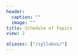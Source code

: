 ```yaml
---
header:
  caption: ""
  image: ""
title: Schedule of Topics
view: 2

aliases: ["/syllabus/"]
---
```

